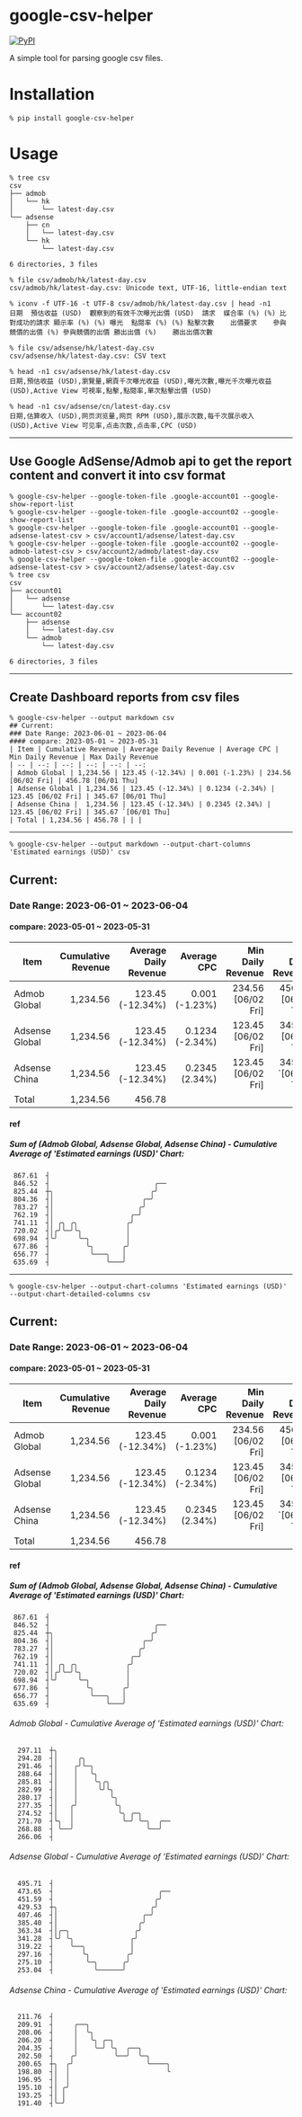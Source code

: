 # google-csv-helper

[![PyPI](https://img.shields.io/pypi/v/google-csv-helper.svg)](https://pypi.org/project/google-csv-helper/)

A simple tool for parsing google csv files.

# Installation

```
% pip install google-csv-helper
```

# Usage 

```
% tree csv 
csv
├── admob
│   └── hk
│       └── latest-day.csv
└── adsense
    ├── cn
    │   └── latest-day.csv
    └── hk
        └── latest-day.csv

6 directories, 3 files

% file csv/admob/hk/latest-day.csv 
csv/admob/hk/latest-day.csv: Unicode text, UTF-16, little-endian text

% iconv -f UTF-16 -t UTF-8 csv/admob/hk/latest-day.csv | head -n1
日期	預估收益 (USD)	觀察到的有效千次曝光出價 (USD)	請求	媒合率 (%) (%)	比對成功的請求	顯示率 (%) (%)	曝光	點閱率 (%) (%)	點擊次數	出價要求	參與競價的出價 (%)	參與競價的出價	勝出出價 (%)	勝出出價次數

% file csv/adsense/hk/latest-day.csv 
csv/adsense/hk/latest-day.csv: CSV text

% head -n1 csv/adsense/hk/latest-day.csv 
日期,預估收益 (USD),瀏覽量,網頁千次曝光收益 (USD),曝光次數,曝光千次曝光收益 (USD),Active View 可視率,點擊,點閱率,單次點擊出價 (USD)

% head -n1 csv/adsense/cn/latest-day.csv
日期,估算收入 (USD),网页浏览量,网页 RPM (USD),展示次数,每千次展示收入 (USD),Active View 可见率,点击次数,点击率,CPC (USD)
```

---

## Use Google AdSense/Admob api to get the report content and convert it into csv format

```
% google-csv-helper --google-token-file .google-account01 --google-show-report-list
% google-csv-helper --google-token-file .google-account02 --google-show-report-list
% google-csv-helper --google-token-file .google-account01 --google-adsense-latest-csv > csv/account1/adsense/latest-day.csv
% google-csv-helper --google-token-file .google-account02 --google-admob-latest-csv > csv/account2/admob/latest-day.csv
% google-csv-helper --google-token-file .google-account02 --google-adsense-latest-csv > csv/account2/adsense/latest-day.csv
% tree csv 
csv
├── account01
│   └── adsense
│       └── latest-day.csv
└── account02
    ├── adsense
    │   └── latest-day.csv
    └── admob
        └── latest-day.csv

6 directories, 3 files
```

---

## Create Dashboard reports from csv files

```
% google-csv-helper --output markdown csv
## Current:
### Date Range: 2023-06-01 ~ 2023-06-04
#### compare: 2023-05-01 ~ 2023-05-31
| Item | Cumulative Revenue | Average Daily Revenue | Average CPC | Min Daily Revenue | Max Daily Revenue 
| -- | --: | --: | --: | --: | --: 
| Admob Global | 1,234.56 | 123.45 (-12.34%) | 0.001 (-1.23%) | 234.56 [06/02 Fri] | 456.78 [06/01 Thu] 
| Adsense Global | 1,234.56 | 123.45 (-12.34%) | 0.1234 (-2.34%) | 123.45 [06/02 Fri] | 345.67 [06/01 Thu] 
| Adsense China |  1,234.56 | 123.45 (-12.34%) | 0.2345 (2.34%) | 123.45 [06/02 Fri] | 345.67 `[06/01 Thu] 
| Total | 1,234.56 | 456.78 | | | 
```

---

```
% google-csv-helper --output markdown --output-chart-columns 'Estimated earnings (USD)' csv 
```

## Current:
### Date Range: 2023-06-01 ~ 2023-06-04
#### compare: 2023-05-01 ~ 2023-05-31
| Item | Cumulative Revenue | Average Daily Revenue | Average CPC | Min Daily Revenue | Max Daily Revenue 
| -- | --: | --: | --: | --: | --: 
| Admob Global | 1,234.56 | 123.45 (-12.34%) | 0.001 (-1.23%) | 234.56 [06/02 Fri] | 456.78 [06/01 Thu] 
| Adsense Global | 1,234.56 | 123.45 (-12.34%) | 0.1234 (-2.34%) | 123.45 [06/02 Fri] | 345.67 [06/01 Thu] 
| Adsense China |  1,234.56 | 123.45 (-12.34%) | 0.2345 (2.34%) | 123.45 [06/02 Fri] | 345.67 `[06/01 Thu] 
| Total | 1,234.56 | 456.78 | | | 
#### ref
##### Sum of (Admob Global, Adsense Global, Adsense China) - Cumulative Average of 'Estimated earnings (USD)' Chart:
```
 867.61  ┤
 846.52  ┤                          ╭──
 825.44  ┼╮                        ╭╯
 804.36  ┤│                      ╭─╯
 783.27  ┤│                     ╭╯
 762.19  ┤│                   ╭─╯
 741.11  ┤│ ╭╮ ╭╮            ╭╯
 720.02  ┤│╭╯╰─╯╰╮           │
 698.94  ┤╰╯     ╰─╮         │
 677.86  ┤         ╰╮       ╭╯
 656.77  ┤          ╰───╮   │
 635.69  ┤              ╰───╯
```

---

```
% google-csv-helper --output-chart-columns 'Estimated earnings (USD)' --output-chart-detailed-columns csv
```

## Current:
### Date Range: 2023-06-01 ~ 2023-06-04
#### compare: 2023-05-01 ~ 2023-05-31
| Item | Cumulative Revenue | Average Daily Revenue | Average CPC | Min Daily Revenue | Max Daily Revenue 
| -- | --: | --: | --: | --: | --: 
| Admob Global | 1,234.56 | 123.45 (-12.34%) | 0.001 (-1.23%) | 234.56 [06/02 Fri] | 456.78 [06/01 Thu] 
| Adsense Global | 1,234.56 | 123.45 (-12.34%) | 0.1234 (-2.34%) | 123.45 [06/02 Fri] | 345.67 [06/01 Thu] 
| Adsense China |  1,234.56 | 123.45 (-12.34%) | 0.2345 (2.34%) | 123.45 [06/02 Fri] | 345.67 `[06/01 Thu] 
| Total | 1,234.56 | 456.78 | | | 
#### ref
##### Sum of (Admob Global, Adsense Global, Adsense China) - Cumulative Average of 'Estimated earnings (USD)' Chart:
```
 867.61  ┤
 846.52  ┤                          ╭──
 825.44  ┼╮                        ╭╯
 804.36  ┤│                      ╭─╯
 783.27  ┤│                     ╭╯
 762.19  ┤│                   ╭─╯
 741.11  ┤│ ╭╮ ╭╮            ╭╯
 720.02  ┤│╭╯╰─╯╰╮           │
 698.94  ┤╰╯     ╰─╮         │
 677.86  ┤         ╰╮       ╭╯
 656.77  ┤          ╰───╮   │
 635.69  ┤              ╰───╯
```
###### Admob Global - Cumulative Average of 'Estimated earnings (USD)' Chart:
```
  297.11  ┼╮
  294.28  ┤│     ╭╮
  291.46  ┤│    ╭╯╰─╮
  288.64  ┤│    │   ╰╮
  285.81  ┤│    │    ╰╮╭╮
  282.99  ┤│    │     ╰╯╰╮
  280.17  ┤│    │        ╰╮
  277.35  ┤│   ╭╯         ╰╮
  274.52  ┤│   │           ╰╮ ╭─╮
  271.70  ┤╰╮  │            ╰─╯ ╰─╮  ╭──
  268.88  ┤ ╰──╯                  ╰──╯
  266.06  ┤
```
###### Adsense Global - Cumulative Average of 'Estimated earnings (USD)' Chart:
```
  495.71  ┤
  473.65  ┤                          ╭──
  451.59  ┤                         ╭╯
  429.53  ┼╮                       ╭╯
  407.46  ┤│                     ╭─╯
  385.40  ┤│                    ╭╯
  363.34  ┤│╭─╮                ╭╯
  341.28  ┤╰╯ ╰╮              ╭╯
  319.22  ┤    ╰──╮           │
  297.16  ┤       ╰╮         ╭╯
  275.10  ┤        ╰─╮      ╭╯
  253.04  ┤          ╰──────╯
```
###### Adsense China - Cumulative Average of 'Estimated earnings (USD)' Chart:
```
  211.76  ┤
  209.91  ┤     ╭──╮
  208.06  ┤     │  ╰╮
  206.20  ┤     │   ╰╮ ╭─╮
  204.35  ┤     │    ╰─╯ ╰╮  ╭──╮
  202.50  ┤    ╭╯         ╰──╯  ╰─╮
  200.65  ┼╮  ╭╯                  ╰────╮
  198.80  ┤│  │                        ╰
  196.95  ┤│  │
  195.10  ┤│ ╭╯
  193.25  ┤│ │
  191.40  ┤╰─╯
```

